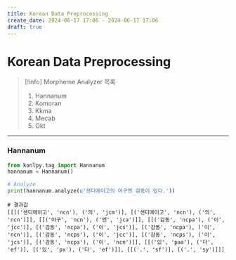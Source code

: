 ```yaml
---
title: Korean Data Preprocessing
create_date: 2024-06-17 17:06 - 2024-06-17 17:06
draft: true
---
```

# Korean Data Preprocessing

>[!info] Morpheme Analyzer 목록
>1. Hannanum
>2. Komoran
>3. Kkma
>4. Mecab
>5. Okt

---
### Hannanum
```python
from konlpy.tag import Hannanum
hannanum = Hannanum()
```

```python
# Analyze
print(hannanum.analyze(u'샌디에이고의 야구엔 감동이 있다.'))
```

```
# 결과값
[[[('샌디에이고', 'ncn'), ('의', 'jcm')], [('샌디에이고', 'ncn'), ('의', 'ncn')]], [[('야구', 'ncn'), ('엔', 'jca')]], [[('감동', 'ncpa'), ('이', 'jcc')], [('감동', 'ncpa'), ('이', 'jcs')], [('감동', 'ncpa'), ('이', 'ncn')], [('감동', 'ncps'), ('이', 'jcc')], [('감동', 'ncps'), ('이', 'jcs')], [('감동', 'ncps'), ('이', 'ncn')]], [[('있', 'paa'), ('다', 'ef')], [('있', 'px'), ('다', 'ef')]], [[('.', 'sf')], [('.', 'sy')]]]
```
